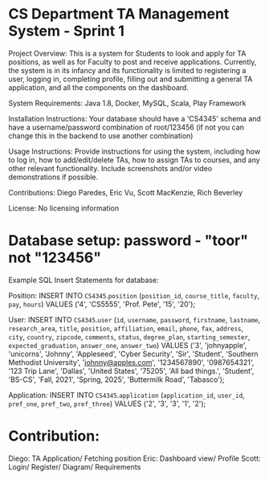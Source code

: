 # CS Department TA Management System - Sprint 1

Project Overview: This is a system for Students to look and apply for TA positions, as well as for Faculty to post and receive applications. Currently, the system is in its infancy and its functionality is limited to registering a user, logging in, completing profile, filling out and submitting a general TA application, and all the components on the dashboard.

System Requirements: Java 1.8, Docker, MySQL, Scala, Play Framework

Installation Instructions: Your database should have a 'CS4345' schema and have a username/password combination of root/123456 (if not you can change this in the backend to use another combination)

Usage Instructions: Provide instructions for using the system, including how to log in, how to add/edit/delete TAs, how to assign TAs to courses, and any other relevant functionality. Include screenshots and/or video demonstrations if possible.

Contributions: Diego Paredes, Eric Vu, Scott MacKenzie, Rich Beverley

License: No licensing information

# Database setup: password - "toor" not "123456"
Example SQL Insert Statements for database:

Position:
INSERT INTO `CS4345`.`position` (`position_id`, `course_title`, `faculty`, `pay`, `hours`) VALUES ('4', 'CS5555', 'Prof. Pete', '15', '20');

User:
INSERT INTO `CS4345`.`user` (`id`, `username`, `password`, `firstname`, `lastname`, `research_area`, `title`, `position`, `affiliation`, `email`, `phone`, `fax`, `address`, `city`, `country`, `zipcode`, `comments`, `status`, `degree_plan`, `starting_semester`, `expected_graduation`, `answer_one`, `answer_two`) VALUES ('3', 'johnyapple', 'unicorns', 'Johnny', 'Appleseed', 'Cyber Security', 'Sir', 'Student', 'Southern Methodist University', 'johnny@apples.com', '1234567890', '0987654321', '123 Trip Lane', 'Dallas', 'United States', '75205', 'All bad things.', 'Student', 'BS-CS', 'Fall, 2021', 'Spring, 2025', 'Buttermilk Road', 'Tabasco');

Application:
INSERT INTO `CS4345`.`application` (`application_id`, `user_id`, `pref_one`, `pref_two`, `pref_three`) VALUES ('2', '3', '3', '1', '2');

# Contribution:
Diego: TA Application/ Fetching position
Eric: Dashboard view/ Profile
Scott: Login/ Register/ Diagram/ Requirements

